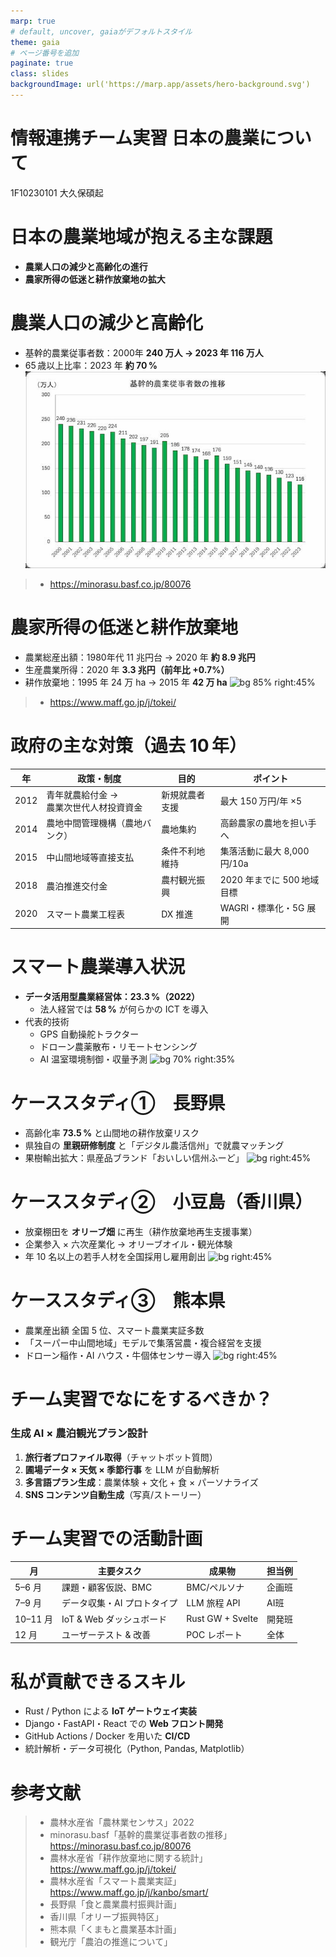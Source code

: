 ```yaml
---
marp: true
# default, uncover, gaiaがデフォルトスタイル
theme: gaia
# ページ番号を追加
paginate: true
class: slides
backgroundImage: url('https://marp.app/assets/hero-background.svg')
---
```

<!--
headingDivider: 2
-->

<!-- _class: lead -->
# 情報連携チーム実習 日本の農業について
1F10230101 大久保碩起
<!-- {名前}です。発表を始めます。 -->
# 日本の農業地域が抱える主な課題
- **農業人口の減少と高齢化の進行**
- **農家所得の低迷と耕作放棄地の拡大**
<!-- 農業は地域経済の基盤ですが、担い手不足と収益性の低さが深刻です。 -->

# 農業人口の減少と高齢化
- 基幹的農業従事者数：2000年 **240 万人 → 2023 年 116 万人**
- 65 歳以上比率：2023 年 **約 70 %**
![bg 80% right:50%](./img/基幹的農業従事者数の推移.png)
> - https://minorasu.basf.co.jp/80076
<!-- 若年農業者が減り、地域コミュニティ維持も困難になっています。 -->

# 農家所得の低迷と耕作放棄地
- 農業総産出額：1980年代 11 兆円台 → 2020 年 **約 8.9 兆円**
- 生産農業所得：2020 年 **3.3 兆円（前年比 +0.7%）**
- 耕作放棄地：1995 年 24 万 ha → 2015 年 **42 万 ha**
![bg 85% right:45%](./img/耕作放棄地推移_map.png)
> - https://www.maff.go.jp/j/tokei/

# 政府の主な対策（過去 10 年）
| 年 | 政策・制度 | 目的 | ポイント |
|----|------------|------|----------|
| 2012 | 青年就農給付金 → <br>農業次世代人材投資資金 | 新規就農者支援 | 最大 150 万円/年 ×5|
| 2014 | 農地中間管理機構（農地バンク） | 農地集約 | 高齢農家の農地を担い手へ |
| 2015 | 中山間地域等直接支払 | 条件不利地維持 | 集落活動に最大 8,000 円/10a|
| 2018 | 農泊推進交付金 | 農村観光振興 | 2020 年までに 500 地域目標|
| 2020 | スマート農業工程表 | DX 推進 | WAGRI・標準化・5G 展開|
<!-- 政策は担い手確保・農地保全・DX・観光の4 本柱で進行中。 -->

# スマート農業導入状況
- **データ活用型農業経営体：23.3 %（2022）**
  - 法人経営では **58 %** が何らかの ICT を導入
- 代表的技術
  - GPS 自動操舵トラクター
  - ドローン農薬散布・リモートセンシング
  - AI 温室環境制御・収量予測
![bg 70% right:35%](./img/スマート農業技術一覧.png)
<!-- 高齢農家でも使える低コスト機器とアプリが普及鍵。 -->

# ケーススタディ①　長野県
- 高齢化率 **73.5 %** と山間地の耕作放棄リスク
- 県独自の **里親研修制度** と「デジタル農活信州」で就農マッチング
- 果樹輸出拡大：県産品ブランド「おいしい信州ふーど」
![bg right:45%](./img/長野_里親制度.png)
<!-- 産地力 + デジタル就農支援で若手呼び込み。 -->

# ケーススタディ②　小豆島（香川県）
- 放棄棚田を **オリーブ畑** に再生（耕作放棄地再生支援事業）
- 企業参入 × 六次産業化 → オリーブオイル・観光体験
- 年 10 名以上の若手人材を全国採用し雇用創出
![bg right:45%](./img/小豆島オリーブ畑.png)
<!-- 農業＋観光ブランドで交流人口を拡大。 -->

# ケーススタディ③　熊本県
- 農業産出額 全国 5 位、スマート農業実証多数
- 「スーパー中山間地域」モデルで集落営農・複合経営を支援
- ドローン稲作・AI ハウス・牛個体センサー導入
![bg right:45%](./img/熊本スマート農業.png)
<!-- 大規模平野と中山間、両方を支える二層政策。 -->

# チーム実習でなにをするべきか？
### 生成 AI × 農泊観光プラン設計
1. **旅行者プロファイル取得**（チャットボット質問）
2. **圃場データ × 天気 × 季節行事** を LLM が自動解析
3. **多言語プラン生成**：農業体験 + 文化 + 食 × パーソナライズ
4. **SNS コンテンツ自動生成**（写真/ストーリー）
<!-- 個別最適化＆コスト低減で農村観光の魅力を最大化。 -->

# チーム実習での活動計画
| 月 | 主要タスク | 成果物 | 担当例 |
|----|-----------|--------|--------|
| 5–6 月 | 課題・顧客仮説、BMC | BMC/ペルソナ | 企画班 |
| 7–9 月 | データ収集・AI プロトタイプ | LLM 旅程 API | AI班 |
| 10–11 月 | IoT & Web ダッシュボード | Rust GW + Svelte | 開発班 |
| 12 月 | ユーザーテスト & 改善 | POC レポート | 全体 |
<!-- 生成AIチャット・IoT連携のMVPを12月までに完成。 -->

# 私が貢献できるスキル
- Rust / Python による **IoT ゲートウェイ実装**
- Django・FastAPI・React での **Web フロント開発**
- GitHub Actions / Docker を用いた **CI/CD**
- 統計解析・データ可視化（Python, Pandas, Matplotlib）
<!-- 技術面でプロトタイプ構築とデータ分析をリードできます。 -->

# 参考文献
> - 農林水産省「農林業センサス」2022
> - minorasu.basf「基幹的農業従事者数の推移」https://minorasu.basf.co.jp/80076
> - 農林水産省「耕作放棄地に関する統計」https://www.maff.go.jp/j/tokei/
> - 農林水産省「スマート農業実証」https://www.maff.go.jp/j/kanbo/smart/
> - 長野県「食と農業農村振興計画」
> - 香川県「オリーブ振興特区」
> - 熊本県「くまもと農業基本計画」
> - 観光庁「農泊の推進について」

